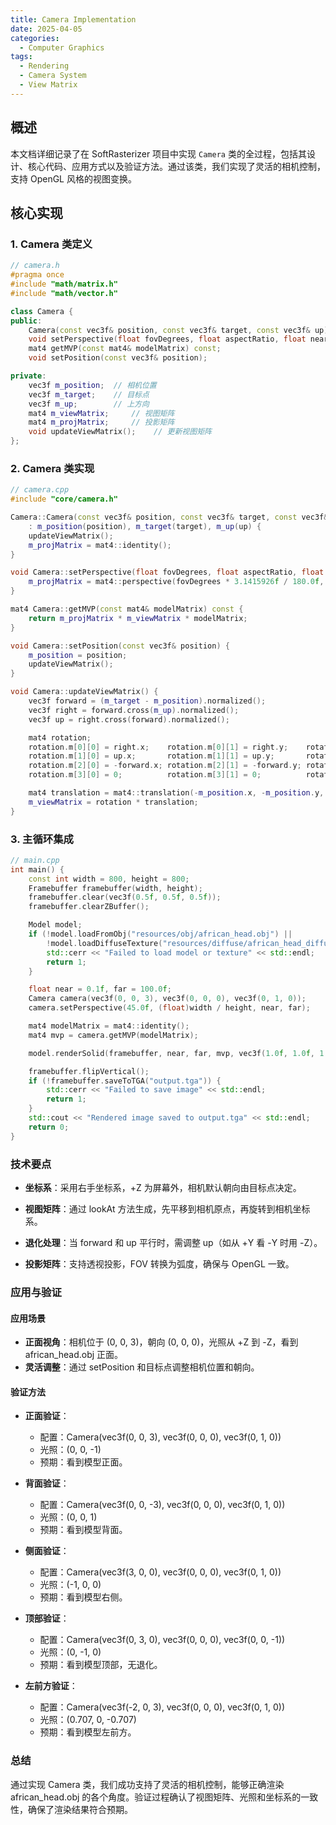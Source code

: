```yaml
---
title: Camera Implementation
date: 2025-04-05
categories:
  - Computer Graphics
tags:
  - Rendering
  - Camera System
  - View Matrix
---
```


## 概述
本文档详细记录了在 SoftRasterizer 项目中实现 `Camera` 类的全过程，包括其设计、核心代码、应用方式以及验证方法。通过该类，我们实现了灵活的相机控制，支持 OpenGL 风格的视图变换。

## 核心实现

### 1. Camera 类定义
```cpp
// camera.h
#pragma once
#include "math/matrix.h"
#include "math/vector.h"

class Camera {
public:
    Camera(const vec3f& position, const vec3f& target, const vec3f& up);
    void setPerspective(float fovDegrees, float aspectRatio, float near, float far);
    mat4 getMVP(const mat4& modelMatrix) const;
    void setPosition(const vec3f& position);

private:
    vec3f m_position;  // 相机位置
    vec3f m_target;    // 目标点
    vec3f m_up;        // 上方向
    mat4 m_viewMatrix;     // 视图矩阵
    mat4 m_projMatrix;     // 投影矩阵
    void updateViewMatrix();    // 更新视图矩阵
};
```

### 2. Camera 类实现

```cpp
// camera.cpp
#include "core/camera.h"

Camera::Camera(const vec3f& position, const vec3f& target, const vec3f& up)
    : m_position(position), m_target(target), m_up(up) {
    updateViewMatrix();
    m_projMatrix = mat4::identity();
}

void Camera::setPerspective(float fovDegrees, float aspectRatio, float near, float far) {
    m_projMatrix = mat4::perspective(fovDegrees * 3.1415926f / 180.0f, aspectRatio, near, far);
}

mat4 Camera::getMVP(const mat4& modelMatrix) const {
    return m_projMatrix * m_viewMatrix * modelMatrix;
}

void Camera::setPosition(const vec3f& position) {
    m_position = position;
    updateViewMatrix();
}

void Camera::updateViewMatrix() {
    vec3f forward = (m_target - m_position).normalized();
    vec3f right = forward.cross(m_up).normalized();
    vec3f up = right.cross(forward).normalized();

    mat4 rotation;
    rotation.m[0][0] = right.x;    rotation.m[0][1] = right.y;    rotation.m[0][2] = right.z;    rotation.m[0][3] = 0;
    rotation.m[1][0] = up.x;       rotation.m[1][1] = up.y;       rotation.m[1][2] = up.z;       rotation.m[1][3] = 0;
    rotation.m[2][0] = -forward.x; rotation.m[2][1] = -forward.y; rotation.m[2][2] = -forward.z; rotation.m[2][3] = 0;
    rotation.m[3][0] = 0;          rotation.m[3][1] = 0;          rotation.m[3][2] = 0;          rotation.m[3][3] = 1;

    mat4 translation = mat4::translation(-m_position.x, -m_position.y, -m_position.z);
    m_viewMatrix = rotation * translation;
}
```

### 3. 主循环集成
```cpp
// main.cpp
int main() {
    const int width = 800, height = 800;
    Framebuffer framebuffer(width, height);
    framebuffer.clear(vec3f(0.5f, 0.5f, 0.5f));
    framebuffer.clearZBuffer();

    Model model;
    if (!model.loadFromObj("resources/obj/african_head.obj") || 
        !model.loadDiffuseTexture("resources/diffuse/african_head_diffuse.tga")) {
        std::cerr << "Failed to load model or texture" << std::endl;
        return 1;
    }

    float near = 0.1f, far = 100.0f;
    Camera camera(vec3f(0, 0, 3), vec3f(0, 0, 0), vec3f(0, 1, 0));
    camera.setPerspective(45.0f, (float)width / height, near, far);

    mat4 modelMatrix = mat4::identity();
    mat4 mvp = camera.getMVP(modelMatrix);

    model.renderSolid(framebuffer, near, far, mvp, vec3f(1.0f, 1.0f, 1.0f), vec3f(0.0f, 0.0f, -1.0f));

    framebuffer.flipVertical();
    if (!framebuffer.saveToTGA("output.tga")) {
        std::cerr << "Failed to save image" << std::endl;
        return 1;
    }
    std::cout << "Rendered image saved to output.tga" << std::endl;
    return 0;
}
```

### 技术要点

- **坐标系**：采用右手坐标系，+Z 为屏幕外，相机默认朝向由目标点决定。

- **视图矩阵**：通过 lookAt 方法生成，先平移到相机原点，再旋转到相机坐标系。

- **退化处理**：当 forward 和 up 平行时，需调整 up（如从 +Y 看 -Y 时用 -Z）。

- **投影矩阵**：支持透视投影，FOV 转换为弧度，确保与 OpenGL 一致。

### 应用与验证

#### 应用场景
- **正面视角**：相机位于 (0, 0, 3)，朝向 (0, 0, 0)，光照从 +Z 到 -Z，看到 african_head.obj 正面。
- **灵活调整**：通过 setPosition 和目标点调整相机位置和朝向。

#### 验证方法
- **正面验证**：
  - 配置：Camera(vec3f(0, 0, 3), vec3f(0, 0, 0), vec3f(0, 1, 0))
  - 光照：(0, 0, -1)
  - 预期：看到模型正面。

- **背面验证**：
  - 配置：Camera(vec3f(0, 0, -3), vec3f(0, 0, 0), vec3f(0, 1, 0))
  - 光照：(0, 0, 1)
  - 预期：看到模型背面。

- **侧面验证**：
  - 配置：Camera(vec3f(3, 0, 0), vec3f(0, 0, 0), vec3f(0, 1, 0))
  - 光照：(-1, 0, 0)
  - 预期：看到模型右侧。

- **顶部验证**：
  - 配置：Camera(vec3f(0, 3, 0), vec3f(0, 0, 0), vec3f(0, 0, -1))
  - 光照：(0, -1, 0)
  - 预期：看到模型顶部，无退化。

- **左前方验证**：
  - 配置：Camera(vec3f(-2, 0, 3), vec3f(0, 0, 0), vec3f(0, 1, 0))
  - 光照：(0.707, 0, -0.707)
  - 预期：看到模型左前方。
### 总结

通过实现 Camera 类，我们成功支持了灵活的相机控制，能够正确渲染 african_head.obj 的各个角度。验证过程确认了视图矩阵、光照和坐标系的一致性，确保了渲染结果符合预期。
